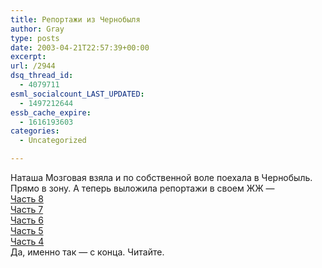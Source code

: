 ```yaml
---
title: Репортажи из Чернобыля
author: Gray
type: posts
date: 2003-04-21T22:57:39+00:00
excerpt:
url: /2944
dsq_thread_id:
  - 4079711
esml_socialcount_LAST_UPDATED:
  - 1497212644
essb_cache_expire:
  - 1616193603
categories:
  - Uncategorized

---
```








Наташа Мозговая взяла и по собственной воле поехала в Чернобыль. Прямо в зону. А теперь выложила репортажи в своем ЖЖ &#8212;  
<a href="http://www.livejournal.com/users/mozgovaya/115300.html" target="_blank">Часть 8</a>  
<a href="http://www.livejournal.com/users/mozgovaya/115516.html" target="_blank">Часть 7</a>  
<a href="http://www.livejournal.com/users/mozgovaya/115733.html" target="_blank">Часть 6</a>  
<a href="http://www.livejournal.com/users/mozgovaya/116134.html" target="_blank">Часть 5</a>  
<a href="http://www.livejournal.com/users/mozgovaya/116433.html" target="_blank">Часть 4</a>  
Да, именно так &#8212; с конца. Читайте.